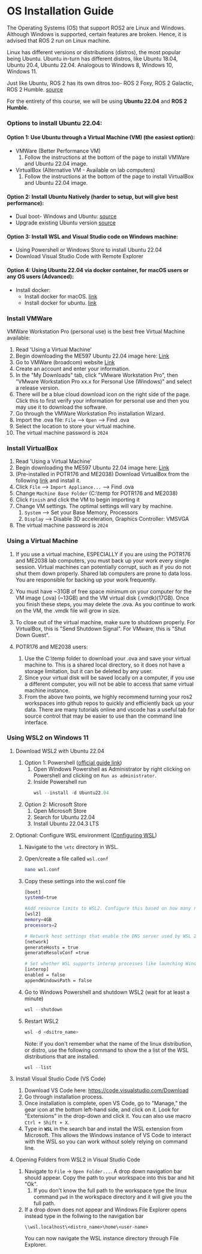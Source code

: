 # OS Installation Guide 
The Operating Systems (OS) that support ROS2 are Linux and Windows. Although Windows is supported, certain features are broken. Hence, it is advised that ROS 2 run on Linux machine.

Linux has different versions or distributions (distros), the most popular being Ubuntu. Ubuntu in-turn has different distros, like Ubuntu 18.04, Ubuntu 20.4, Ubuntu 22.04. Analogous to Windows 8, Windows 10, Windows 11. 

Just like Ubuntu, ROS 2 has its own ditros too- ROS 2 Foxy, ROS 2 Galactic, ROS 2 Humble. [source](https://docs.ros.org/en/humble/Releases.html)

For the entirety of this course, we will be using **Ubuntu 22.04** and **ROS 2 Humble**.

### Options to install Ubuntu 22.04:
#### Option 1: Use Ubuntu through a Virtual Machine (VM) (the easiest option):
  * VMWare (Better Performance VM) 
    1. Follow the instructions at the bottom of the page to install VMWare and Ubuntu 22.04 image.
  * VirtualBox (Alternative VM - Available on lab computers)
    1. Follow the instructions at the bottom of the page to install VirtualBox and Ubuntu 22.04 image.
    
#### Option 2: Install Ubuntu Natively (harder to setup, but will give best performance):
  * Dual boot- Windows and Ubuntu: [source](https://help.ubuntu.com/community/WindowsDualBoot)
  * Upgrade existing Ubuntu version [source](https://ubuntu.com/tutorials/upgrading-ubuntu-desktop#1-before-you-start)

#### Option 3: Install WSL and Visual Studio code on Windows machine:
  * Using Powershell or Windows Store to install Ubuntu 22.04
  * Download Visual Studio Code with Remote Explorer

#### Option 4: Using Ubuntu 22.04 via docker container, for macOS users or any OS users (Advanced):
  * Install docker:
    * Install docker for macOS. [link](https://docs.docker.com/desktop/install/mac-install/)
    * Install docker for ubuntu. [link](https://docs.docker.com/engine/install/ubuntu/)

### Install VMWare
VMWare Workstation Pro (personal use) is the best free Virtual Machine available:
1. Read 'Using a Virtual Machine'
1. Begin downloading the ME597 Ubuntu 22.04 image here: [Link](https://purdue0-my.sharepoint.com/:f:/g/personal/bergman9_purdue_edu/Em6RvmPqnJVJkFtfomJFiWMBApOg5o9bXQoma4h_oVpdkQ?e=Ul0Y2K)
1. Go to VMWare (broadcom) website [Link](https://support.broadcom.com/group/ecx/downloads)
1. Create an account and enter your information.
1. In the "My Downloads" tab, click "VMware Workstation Pro", then "VMware Workstation Pro xx.x for Personal Use (Windows)" and select a release version.
1. There will be a blue cloud download icon on the right side of the page. Click this to first verify your information for personal use and then you may use it to download the software.
1. Go through the VMWare Workstation Pro installation Wizard.
1. Import the .ova file: `File` --> `Open` --> Find .ova
1. Select the location to store your virtual machine.
1. The virtual machine password is `2024`

### Install VirtualBox
1. Read 'Using a Virtual Machine'
1. Begin downloading the ME597 Ubuntu 22.04 image here: [Link](https://purdue0-my.sharepoint.com/:f:/g/personal/bergman9_purdue_edu/Em6RvmPqnJVJkFtfomJFiWMBApOg5o9bXQoma4h_oVpdkQ?e=Ul0Y2K)
1. (Pre-installed in POTR176 and ME2038) Download VirtualBox from the following [link](https://www.virtualbox.org/wiki/Downloads) and install it.
1. Click `File` --> `Import Appliance...` --> Find .ova
1. Change `Machine Base Folder` (C:\temp for POTR176 and ME2038)
1. Click `Finish` and click the VM to begin importing it
1. Change VM settings. The optimal settings will vary by machine.
      1. `System` --> Set your Base Memory, Processors
      1. `Display` --> Disable 3D acceleration, Graphics Controller: VMSVGA  
1. The virtual machine password is `2024`

### Using a Virtual Machine
1. If you use a virtual machine, ESPECIALLY if you are using the POTR176 and ME2038 lab computers, you must back up your work every single session. Virtual machines can potentially corrupt, such as if you do not shut them down properly. Shared lab computers are prone to data loss. You are responsible for backing up your work frequently.

1. You must have ~31GB of free space minimum on your computer for the VM image (.ova) (~13GB) and the VM virtual disk (.vmdk)(17GB). Once you finish these steps, you may delete the .ova. As you continue to work on the VM, the .vmdk file will grow in size.

1. To close out of the virtual machine, make sure to shutdown properly. For VirtualBox, this is "Send Shutdown Signal". For VMware, this is "Shut Down Guest".

1. POTR176 and ME2038 users: 
    1. Use the C:\temp folder to download your .ova and save your virtual machine to. This is a shared local directory, so it does not have a storage limitation, but it can be deleted by any user.
    1. Since your virtual disk will be saved locally on a computer, if you use a different computer, you will not be able to access that same virtual machine instance.
    1. From the above two points, we highly recommend turning your ros2 workspaces into github repos to quickly and efficiently back up your data. There are many tutorials online and vscode has a useful tab for source control that may be easier to use than the command line interface.

### Using WSL2 on Windows 11
1. Download WSL2 with Ubuntu 22.04
    1. Option 1: Powershell ([official guide link](https://learn.microsoft.com/en-us/windows/wsl/install))
        1. Open Windows Powershell as Administrator by right clicking on Powershell and clicking on ```Run as administrator```.
        2. Inside Powershell run 
            ```powershell
            wsl --install -d Ubuntu22.04
            ```
    2. Option 2: Microsoft Store
       1. Open Microsoft Store
       2. Search for Ubuntu 22.04 
       3. Install Ubuntu 22.04.3 LTS
2. Optional: Configure WSL environment ([Configuring WSL](https://learn.microsoft.com/en-us/windows/wsl/wsl-config#wslconf))
    1. Navigate to the ```\etc``` directory in WSL.
    2. Open/create a file called ```wsl.conf```
        ```bash
        nano wsl.conf
        ```
    2. Copy these settings into the wsl.conf file
        ```bash
        [boot]
        systemd=true

        #Add resource limits to WSL2. Configure this based on how many resources you would like WSL2 to have access to on your machine. Make sure these values don't exceed or match your hardware limitations.  
        [wsl2]
        memory=4GB
        processors=2

        # Network host settings that enable the DNS server used by WSL 2. This example changes the hostname, sets generateHosts to false, preventing WSL from the default behavior of auto-generating /etc/hosts, and sets generateResolvConf to false, preventing WSL from auto-generating /etc/resolv.conf, so that you can create your own (ie. nameserver 1.1.1.1).
        [network]
        generateHosts = true
        generateResolvConf =true

        # Set whether WSL supports interop processes like launching Windows apps and adding path variables. Setting these to false will block the launch of Windows processes and block adding $PATH environment variables.
        [interop]
        enabled = false
        appendWindowsPath = false
        ```
    3. Go to Windows Powershell and shutdown WSL2 (wait for at least a minute)
        ```powershell
        wsl --shutdown
        ```

    4. Restart WSL2 
        ```powershell
        wsl -d <dsitro_name>
        ```
        Note: if you don't remember what the name of the linux distribution, or distro, use the following command to show the a list of the WSL distributions that are installed.
          ```powershell
          wsl --list
          ```

3. Install Visual Studio Code (VS Code)
    1. Download VS Code here: https://code.visualstudio.com/Download 
    2. Go through installation process. 
    2. Once installation is complete, open VS Code, go to "Manage,"  the gear icon at the bottom left-hand side, and click on it. Look for "Extensions" in the drop-down and click it. You can also use macro ```Ctrl + Shift + X```.
    3. Type in **```WSL```** in the search bar and install the WSL extension from Microsoft. This allows the Windows instance of VS Code to interact with the WSL so you can work without solely relying on command line. 
4. Opening Folders from WSL2 in Visual Studio Code
    1. Navigate to ```File``` -> ```Open Folder...```. A drop down navigation bar should appear. Copy the path to your workspace into this bar and hit "Ok".
        1. If you don't know the full path to the workspace type the linux command ``pwd`` in the workspace directory and it will give you the full path. 
    2. If a drop down does not appear and Windows File Explorer opens instead type in the follwing to the navigation bar
        ```
        \\wsl.localhost\<distro_name>\home\<user-name>
        ```
        You can now navigate the WSL instance directory through File Explorer.